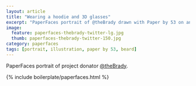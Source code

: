 ```yaml
---
layout: article
title: "Wearing a hoodie and 3D glasses"
excerpt: "PaperFaces portrait of @theBrady drawn with Paper by 53 on an iPad."
image: 
  feature: paperfaces-thebrady-twitter-lg.jpg
  thumb: paperfaces-thebrady-twitter-150.jpg
category: paperfaces
tags: [portrait, illustration, paper by 53, beard]
---
```


PaperFaces portrait of project donator [@theBrady](http://twitter.com/theBrady).

{% include boilerplate/paperfaces.html %}